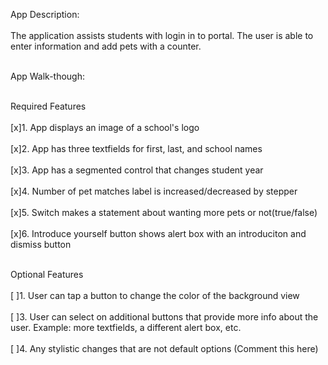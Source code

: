 App Description:
<br/><br/>
The application assists students with login in to portal. The user is able to enter information and add pets with a counter.
<br/><br/>


App Walk-though:
<br/><br/>


Required Features
<br/><br/>[x]1. App displays an image of a school's logo
<br/><br/>[x]2. App has three textfields for first, last, and school names
<br/><br/>[x]3. App has a segmented control that changes student year
<br/><br/>[x]4. Number of pet matches label is increased/decreased by stepper
<br/><br/>[x]5. Switch makes a statement about wanting more pets or not(true/false)
<br/><br/>[x]6. Introduce yourself button shows alert box with an introduciton and dismiss button
<br/><br/>


Optional Features
<br/><br/>[ ]1. User can tap a button to change the color of the background view
<br/><br/>[ ]3. User can select on additional buttons that provide more info about the user. Example: more textfields, a different alert box, etc.
<br/><br/>[ ]4. Any stylistic changes that are not default options (Comment this here)
